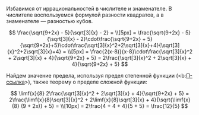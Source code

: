 Избавимся от иррациональностей в числителе и знаменателе. В числителе воспользуемся формулой разности квадратов, а в знаменателе — разностью кубов.

$$ \frac{\sqrt{9+2x} - 5}{\sqrt[3]{x} - 2} = \\[5px] = \frac{\sqrt{9+2x} - 5}{\sqrt[3]{x} - 2}\cdot\frac{\sqrt{9+2x} + 5}{\sqrt{9+2x}+5}\cdot\frac{\sqrt[3]{x}^2+2\sqrt[3]{x}+4}{\sqrt[3]{x}^2+2\sqrt[3]{x}+4} = \\[5px] = \frac{2(x-8)}{x-8}\cdot\frac{\sqrt[3]{x}^2 + 2\sqrt[3]{x} + 4}{\sqrt{9+2x} + 5} = 2\frac{\sqrt[3]{x}^2 + 2\sqrt[3]{x} + 4}{\sqrt{9+2x} + 5} $$

Найдем значение предела, используя предел степенной функции (<b:[П-ссылка](advanced/proto/f-lim/f-power)>), также теорему о пределе сложной функции:

$$ \limf{x}{8} 2\frac{\sqrt[3]{x}^2 + 2\sqrt[3]{x} + 4}{\sqrt{9+2x} + 5} = 2\frac{\limf{x}{8}\sqrt[3]{x}^2 + 2\limf{x}{8}\sqrt[3]{x} + 4}{\sqrt{\limf{x}{8} (9 + 2x)} + 5} = \\[10px] = 2\frac{4 + 4 + 4}{5 + 5} = \frac{12}{5} $$